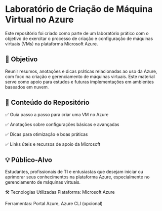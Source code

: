 # Laboratório de Criação de Máquina Virtual no Azure
Este repositório foi criado como parte de um laboratório prático com o objetivo de exercitar o processo de criação e configuração de máquinas virtuais (VMs) na plataforma Microsoft Azure.

 ## 📘 Objetivo
Reunir resumos, anotações e dicas práticas relacionadas ao uso da Azure, com foco na criação e gerenciamento de máquinas virtuais. Este material serve como apoio para estudos e futuras implementações em ambientes baseados em nuvem.

 ## 🧰 Conteúdo do Repositório
 ✅ Guia passo a passo para criar uma VM no Azure

✅ Anotações sobre configurações básicas e avançadas

✅ Dicas para otimização e boas práticas

✅ Links úteis e recursos de apoio da Microsoft

## 💡 Público-Alvo
Estudantes, profissionais de TI e entusiastas que desejam iniciar ou aprimorar seus conhecimentos na plataforma Azure, especialmente no gerenciamento de máquinas virtuais.

🛠️ Tecnologias Utilizadas
Plataforma: Microsoft Azure

Ferramentas: Portal Azure, Azure CLI (opcional)
